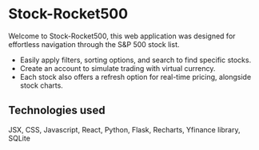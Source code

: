 # Stock-Rocket500

Welcome to Stock-Rocket500, this web application was designed for effortless navigation through the S&P 500 stock list.

- Easily apply filters, sorting options, and search to find specific stocks. 
- Create an account to simulate trading with virtual currency. 
- Each stock also offers a refresh option for real-time pricing, alongside stock charts. 

## Technologies used
JSX, CSS, Javascript, React, Python, Flask, Recharts, Yfinance library, SQLite
